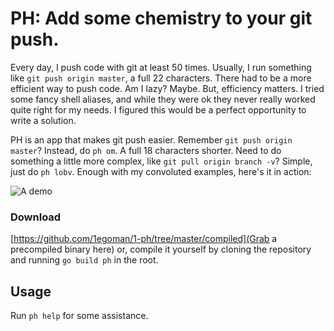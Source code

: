 # PH: Add some chemistry to your git push.

Every day, I push code with git at least 50 times. Usually, I run something
like `git push origin master`, a full 22 characters. There had to be a more
efficient way to push code. Am I lazy? Maybe. But, efficiency matters.
I tried some fancy shell aliases, and while they
were ok they never really worked quite right for my needs. I figured this
would be a perfect opportunity to write a solution.

PH is an app that makes git push easier. Remember `git push origin master`?
Instead, do `ph om`. A full 18 characters shorter. Need to do something a little
more complex, like `git pull origin branch -v`? Simple, just do `ph
lobv`. Enough with my convoluted examples, here's it in action:

![A demo](http://weeklyhack.github.io/assets/images/posts/ph.gif)

### Download
[https://github.com/1egoman/1-ph/tree/master/compiled](Grab a precompiled binary here)
or, compile it yourself by cloning the repository and running `go build ph` in
the root.

## Usage
Run `ph help` for some assistance.
